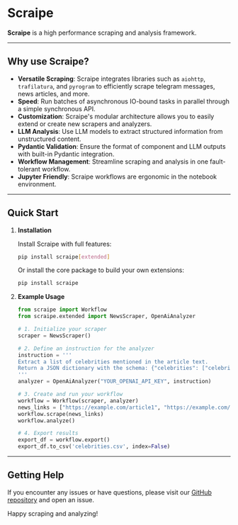 # Scraipe

**Scraipe** is a high performance scraping and analysis framework.

---

## Why use Scraipe?

- **Versatile Scraping**: Scraipe integrates libraries such as `aiohttp`, `trafilatura`, and `pyrogram` to efficiently scrape telegram messages, news articles, and more.
- **Speed**: Run batches of asynchronous IO-bound tasks in parallel through a simple synchronous API.
- **Customization**: Scraipe's modular architecture allows you to easily extend or create new scrapers and analyzers.
- **LLM Analysis**: Use LLM models to extract structured information from unstructured content.
- **Pydantic Validation**: Ensure the format of component and LLM outputs with built-in Pydantic integration.
- **Workflow Management**: Streamline scraping and analysis in one fault-tolerant workflow.
- **Jupyter Friendly**: Scraipe workflows are ergonomic in the notebook environment.


---

## Quick Start

1. **Installation**

   Install Scraipe with full features:

   ```bash
   pip install scraipe[extended]
   ```

   Or install the core package to build your own extensions:
   
   ```bash
   pip install scraipe
   ```

2. **Example Usage**

    ```python
    from scraipe import Workflow
    from scraipe.extended import NewsScraper, OpenAiAnalyzer

    # 1. Initialize your scraper
    scraper = NewsScraper()

    # 2. Define an instruction for the analyzer
    instruction = '''
    Extract a list of celebrities mentioned in the article text.
    Return a JSON dictionary with the schema: {"celebrities": ["celebrity1", "celebrity2", ...]}
    '''
    analyzer = OpenAiAnalyzer("YOUR_OPENAI_API_KEY", instruction)

    # 3. Create and run your workflow
    workflow = Workflow(scraper, analyzer)
    news_links = ["https://example.com/article1", "https://example.com/article2"]
    workflow.scrape(news_links)
    workflow.analyze()

    # 4. Export results
    export_df = workflow.export()
    export_df.to_csv('celebrities.csv', index=False)
    ```

---

## Getting Help

If you encounter any issues or have questions, please visit our [GitHub repository](https://github.com/SnpM/scraipe) and open an issue.

Happy scraping and analyzing!
